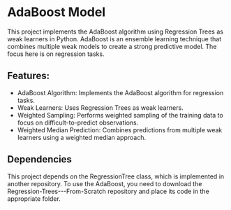 # AdaBoost Model

This project implements the AdaBoost algorithm using Regression Trees as weak learners in Python. AdaBoost is an ensemble learning technique that combines multiple weak models to create a strong predictive model. The focus here is on regression tasks.

## Features:
- AdaBoost Algorithm: Implements the AdaBoost algorithm for regression tasks.
- Weak Learners: Uses Regression Trees as weak learners.
- Weighted Sampling: Performs weighted sampling of the training data to focus on difficult-to-predict observations.
- Weighted Median Prediction: Combines predictions from multiple weak learners using a weighted median approach.

## Dependencies
This project depends on the RegressionTree class, which is implemented in another repository. To use the AdaBoost, you need to download the Regression-Trees---From-Scratch repository and place its code in the appropriate folder.
